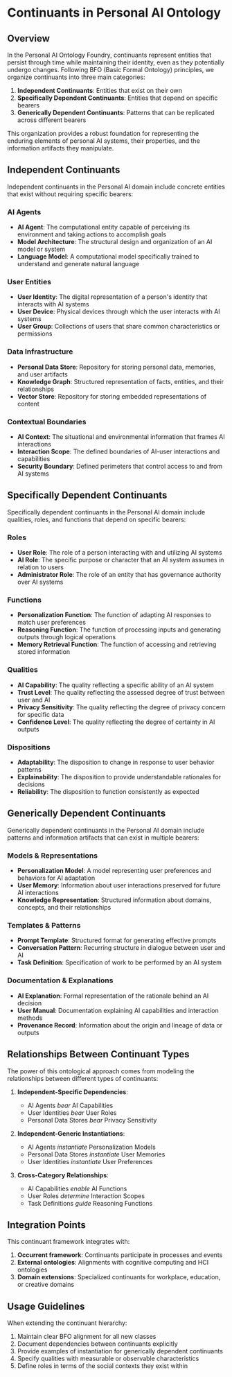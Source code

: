# Continuants in Personal AI Ontology

## Overview

In the Personal AI Ontology Foundry, continuants represent entities that persist through time while maintaining their identity, even as they potentially undergo changes. Following BFO (Basic Formal Ontology) principles, we organize continuants into three main categories:

1. **Independent Continuants**: Entities that exist on their own
2. **Specifically Dependent Continuants**: Entities that depend on specific bearers
3. **Generically Dependent Continuants**: Patterns that can be replicated across different bearers

This organization provides a robust foundation for representing the enduring elements of personal AI systems, their properties, and the information artifacts they manipulate.

## Independent Continuants

Independent continuants in the Personal AI domain include concrete entities that exist without requiring specific bearers:

### AI Agents
- **AI Agent**: The computational entity capable of perceiving its environment and taking actions to accomplish goals
- **Model Architecture**: The structural design and organization of an AI model or system
- **Language Model**: A computational model specifically trained to understand and generate natural language

### User Entities
- **User Identity**: The digital representation of a person's identity that interacts with AI systems
- **User Device**: Physical devices through which the user interacts with AI systems
- **User Group**: Collections of users that share common characteristics or permissions

### Data Infrastructure
- **Personal Data Store**: Repository for storing personal data, memories, and user artifacts
- **Knowledge Graph**: Structured representation of facts, entities, and their relationships
- **Vector Store**: Repository for storing embedded representations of content

### Contextual Boundaries
- **AI Context**: The situational and environmental information that frames AI interactions
- **Interaction Scope**: The defined boundaries of AI-user interactions and capabilities
- **Security Boundary**: Defined perimeters that control access to and from AI systems

## Specifically Dependent Continuants

Specifically dependent continuants in the Personal AI domain include qualities, roles, and functions that depend on specific bearers:

### Roles
- **User Role**: The role of a person interacting with and utilizing AI systems
- **AI Role**: The specific purpose or character that an AI system assumes in relation to users
- **Administrator Role**: The role of an entity that has governance authority over AI systems

### Functions
- **Personalization Function**: The function of adapting AI responses to match user preferences
- **Reasoning Function**: The function of processing inputs and generating outputs through logical operations
- **Memory Retrieval Function**: The function of accessing and retrieving stored information

### Qualities
- **AI Capability**: The quality reflecting a specific ability of an AI system
- **Trust Level**: The quality reflecting the assessed degree of trust between user and AI
- **Privacy Sensitivity**: The quality reflecting the degree of privacy concern for specific data
- **Confidence Level**: The quality reflecting the degree of certainty in AI outputs

### Dispositions
- **Adaptability**: The disposition to change in response to user behavior patterns
- **Explainability**: The disposition to provide understandable rationales for decisions
- **Reliability**: The disposition to function consistently as expected

## Generically Dependent Continuants

Generically dependent continuants in the Personal AI domain include patterns and information artifacts that can exist in multiple bearers:

### Models & Representations
- **Personalization Model**: A model representing user preferences and behaviors for AI adaptation
- **User Memory**: Information about user interactions preserved for future AI interactions
- **Knowledge Representation**: Structured information about domains, concepts, and their relationships

### Templates & Patterns
- **Prompt Template**: Structured format for generating effective prompts
- **Conversation Pattern**: Recurring structure in dialogue between user and AI
- **Task Definition**: Specification of work to be performed by an AI system

### Documentation & Explanations
- **AI Explanation**: Formal representation of the rationale behind an AI decision
- **User Manual**: Documentation explaining AI capabilities and interaction methods
- **Provenance Record**: Information about the origin and lineage of data or outputs

## Relationships Between Continuant Types

The power of this ontological approach comes from modeling the relationships between different types of continuants:

1. **Independent-Specific Dependencies**:
   - AI Agents *bear* AI Capabilities
   - User Identities *bear* User Roles
   - Personal Data Stores *bear* Privacy Sensitivity

2. **Independent-Generic Instantiations**:
   - AI Agents *instantiate* Personalization Models
   - Personal Data Stores *instantiate* User Memories
   - User Identities *instantiate* User Preferences

3. **Cross-Category Relationships**:
   - AI Capabilities *enable* AI Functions
   - User Roles *determine* Interaction Scopes
   - Task Definitions *guide* Reasoning Functions

## Integration Points

This continuant framework integrates with:

1. **Occurrent framework**: Continuants participate in processes and events
2. **External ontologies**: Alignments with cognitive computing and HCI ontologies
3. **Domain extensions**: Specialized continuants for workplace, education, or creative domains

## Usage Guidelines

When extending the continuant hierarchy:

1. Maintain clear BFO alignment for all new classes
2. Document dependencies between continuants explicitly
3. Provide examples of instantiation for generically dependent continuants
4. Specify qualities with measurable or observable characteristics
5. Define roles in terms of the social contexts they exist within 